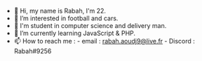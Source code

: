 - 👋 Hi, my name is Rabah, I'm 22.
- 👀 I’m interested in football and cars.
- 🚚 I'm student in computer science and delivery man.
- 🌱 I’m currently learning JavaScript & PHP.
- 📫 How to reach me : 
      - email : rabah.aoudj9@live.fr
      - Discord : Rabah#9256

<!---
adj2169/adj2169 is a ✨ special ✨ repository because its `README.md` (this file) appears on your GitHub profile.
You can click the Preview link to take a look at your changes.
--->
